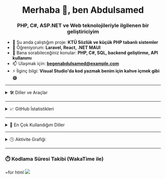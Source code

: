 <h1 align="center">Merhaba 👋, ben Abdulsamed</h1>
<h3 align="center">PHP, C#, ASP.NET ve Web teknolojileriyle ilgilenen bir geliştiriciyim</h3>

- 🔭 Şu anda çalıştığım proje: **KTÜ Sözlük ve küçük PHP tabanlı sistemler**
- 🌱 Öğreniyorum: **Laravel, React, .NET MAUI**
- 💬 Bana sorabileceğiniz konular: **PHP, C#, SQL, backend geliştirme, API kullanımı**
- 📫 Ulaşmak için: **begenabdulsamed@example.com**
- ⚡ İlginç bilgi: **Visual Studio'da kod yazmak benim için kahve içmek gibi 😄**

---

<details>
  <summary>🛠️ Diller ve Araçlar</summary>

  <p align="left">
    <img src="https://img.shields.io/badge/PHP-777BB4?style=for-the-badge&logo=php&logoColor=white"/>
    <img src="https://img.shields.io/badge/JavaScript-F7DF1E?style=for-the-badge&logo=javascript&logoColor=black"/>
    <img src="https://img.shields.io/badge/ASP.NET-512BD4?style=for-the-badge&logo=.net&logoColor=white"/>
    <img src="https://img.shields.io/badge/SQL-4479A1?style=for-the-badge&logo=postgresql&logoColor=white"/>
    <img src="https://img.shields.io/badge/C%23-239120?style=for-the-badge&logo=c-sharp&logoColor=white"/>
    <img src="https://img.shields.io/badge/C-00599C?style=for-the-badge&logo=c&logoColor=white"/>
  </p>

</details>

---

<details>
  <summary>📈 GitHub İstatistikleri</summary>

  <p align="left">
    <img src="https://github-readme-stats.vercel.app/api?username=BegenAbdulsamed&show_icons=true&theme=github_dark" />
  </p>

</details>

---

<details>
  <summary>🧠 En Çok Kullandığım Diller</summary>

  <p align="left">
    <img src="https://github-readme-stats.vercel.app/api/top-langs/?username=BegenAbdulsamed&layout=compact&theme=github_dark" />
  </p>

</details>

---

<details>
  <summary>🕓 Aktivite Grafiği</summary>

  ![GitHub Contribution Grid](https://ghchart.rshah.org/BegenAbdulsamed)

</details>

---

### ⏱️ Kodlama Süresi Takibi (WakaTime ile)

=for html <a href="https://wakatime.com/@b7011416-51c5-4095-804c-ef42df5d2d4f"><img src="https://wakatime.com/badge/user/b7011416-51c5-4095-804c-ef42df5d2d4f.svg"></a>
